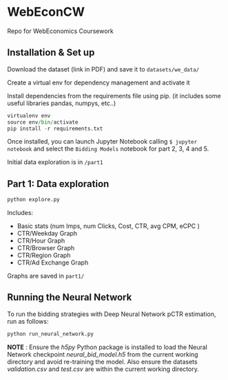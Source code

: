 # WebEconCW

Repo for WebEconomics Coursework

## Installation & Set up

Download the dataset (link in PDF) and save it to `datasets/we_data/`

Create a virtual env for dependency management and activate it

Install dependencies from the requirements file using pip. (it includes some useful libraries pandas, numpys, etc..)

```python
virtualenv env
source env/bin/activate
pip install -r requirements.txt
```

Once installed, you can launch Jupyter Notebook calling `$ jupyter notebook` and select the `Bidding Models` notebook for part 2, 3, 4 and 5.

Initial data exploration is in `/part1`

## Part 1: Data exploration

```python
python explore.py
```

Includes:
- Basic stats (num Imps, num Clicks, Cost, CTR, avg CPM, eCPC )
- CTR/Weekday Graph
- CTR/Hour Graph
- CTR/Browser Graph
- CTR/Region Graph
- CTR/Ad Exchange Graph

Graphs are saved in `part1/`

## Running the Neural Network
To run the bidding strategies with Deep Neural Network pCTR estimation, run as follows:

```python
python run_neural_network.py
```

**NOTE** : Ensure the *h5py* Python package is installed to load the Neural Network checkpoint *neural_bid_model.h5* from the current working directory and avoid re-training the model. Also ensure the datasets *validation.csv* and *test.csv* are within the current working directory.